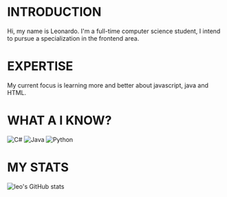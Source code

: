 # INTRODUCTION
Hi, my name is Leonardo.
I'm a full-time computer science student, I intend to pursue a specialization in the frontend area.

# EXPERTISE
My current focus is learning more and better about javascript, java and HTML.

# WHAT A I KNOW? 
![C#](https://img.shields.io/badge/c%23-%23239120.svg?style=for-the-badge&logo=c-sharp&logoColor=white) ![Java](https://img.shields.io/badge/java-%23ED8B00.svg?style=for-the-badge&logo=openjdk&logoColor=white) ![Python](https://img.shields.io/badge/python-3670A0?style=for-the-badge&logo=python&logoColor=ffdd54)

# MY STATS
![leo's GitHub stats](https://github-readme-stats.vercel.app/api?username=lnwrdo&show_icons=true&theme=vue-dark
)
